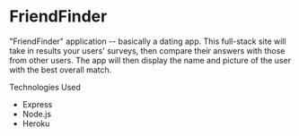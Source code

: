 # FriendFinder

"FriendFinder" application -- basically a dating app. This full-stack site will take in results your users' surveys, then compare their answers with those from other users. The app will then display the name and picture of the user with the best overall match.

Technologies Used

* Express
* Node.js
* Heroku
